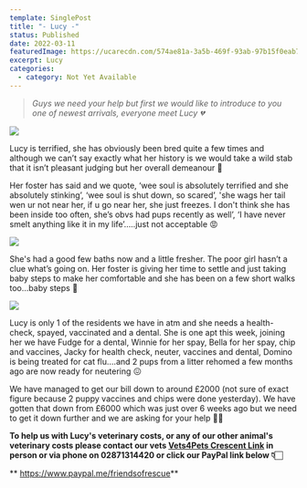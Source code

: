 ```yaml
---
template: SinglePost
title: "- Lucy -"
status: Published
date: 2022-03-11
featuredImage: https://ucarecdn.com/574ae81a-3a5b-469f-93ab-97b15f0eab7a/-/crop/717x455/0,227/-/preview/
excerpt: Lucy
categories:
  - category: Not Yet Available
---
```

> *Guys we need your help but first we would like to introduce to you one of newest arrivals, everyone meet Lucy 💔*




![](https://ucarecdn.com/0ba4eb81-127f-4682-af94-3504160756be/)

Lucy is terrified, she has obviously been bred quite a few times and although we can’t say exactly what her history is we would take a wild stab that it isn’t pleasant judging but her overall demeanour 🥺


Her foster has said and we quote, ‘wee soul is absolutely terrified and she absolutely stinking’, ‘wee soul is shut down, so scared’, 'she wags her tail wen ur not near her, if u go near her, she just freezes. I don't think she has been inside too often, she’s obvs had pups recently as well’, ‘I have never smelt anything like it in my life’…..just not acceptable 😡 

![](https://ucarecdn.com/7dfb4f4e-ad42-42b0-b005-b7bf0ebe8dd6/)


She's had a good few baths now and a little fresher. The poor girl hasn’t a clue what’s going on. Her foster is giving her time to settle and just taking baby steps to make her comfortable and she has been on a few short walks too…baby steps 🤗

![](https://ucarecdn.com/48da7729-4b94-4447-a441-af64eb2534f4/)


Lucy is only 1 of the residents we have in atm and she needs a health-check, spayed, vaccinated and a dental. She is one apt this week, joining her we have Fudge for a dental, Winnie for her spay, Bella for her spay, chip and vaccines, Jacky for health check, neuter, vaccines and dental, Domino is being treated for cat flu….and 2 pups from a litter rehomed a few months ago are now ready for neutering 😖


We have managed to get our bill down to around £2000 (not sure of exact figure because 2 puppy vaccines and chips were done yesterday). We have gotten that down from £6000 which was just over 6 weeks ago but we need to get it down further and we are asking for your help 🙏🏻


**To help us with Lucy's veterinary costs, or any of our other animal's veterinary costs please contact our vets [Vets4Pets Crescent Link](https://www.facebook.com/Vets4PetsCrescentLink) in person or via phone on 02871314420 or click our PayPal link below 👇🏻**

**
<https://www.paypal.me/friendsofrescue>**